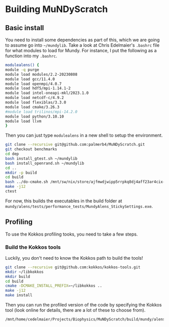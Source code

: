 # Building MuNDyScratch

## Basic install

You need to install some dependencies as part of this, which we are going to assume go into `~/mundylib`. Take a look
at Chris Edelmaier's `.bashrc` file for what modules to load for Mundy. For instance, I put the following as a function
into my `.bashrc`.

```bash
modulealens() {
module -q purge
module load modules/2.2-20230808
module load gcc/11.4.0
module load openmpi/4.0.7
module load hdf5/mpi-1.14.1-2
module load intel-oneapi-mkl/2023.1.0
module load netcdf-c/4.9.2
module load flexiblas/3.3.0
module load cmake/3.26.3
#module load trilinos/mpi-14.2.0
module load python/3.10.10
module load llvm
}
```

Then you can just type `modulealens` in a new shell to setup the environment.

```bash
git clone --recursive git@github.com:palmerb4/MuNDyScratch.git
git checkout benchmarks
cd dep
bash install_gtest.sh ~/mundylib
bash install_openrand.sh ~/mundylib
cd ..
mkdir -p build
cd build
bash ../do-cmake.sh /mnt/sw/nix/store/ajfmwdjwipp5rrpkq8dj4aff23ar4cix-trilinos-14.2.0/lib/cmake/Trilinos ~/mundylib ../
make -j12
ctest
```

For now, this builds the executables in the build folder at `mundy/alens/tests/performance_tests/MundyAlens_StickySettings.exe`.

## Profiling

To use the Kokkos profiling tooks, you need to take a few steps.

### Build the Kokkos tools

Luckily, you don't need to know the Kokkos path to build the tools!

```bash
git clone --recursive git@github.com:kokkos/kokkos-tools.git
mkdir ~/libkokkos
mkdir build
cd build
cmake -DCMAKE_INSTALL_PREFIX=~/libkokkos ..
make -j12
make install
```

Then you can run the profiled version of the code by specifying the Kokkos tool (look online for details, there are a lot of these to choose from).

```bash
/mnt/home/cedelmaier/Projects/Biophysics/MuNDyScratch/build/mundy/alens/tests/performance_tests/MundyAlens_StickySettings.exe --kokkos-tools-libs=/mnt/home/cedelmaier/libkokkos/lib64/libkp_space_time_stack.so --no_use_input_file --num_spheres=100 --sphere_radius=0.5 --initial_sphere_separation=0.5 --backbone_spring_constant=1.0 --backbone_spring_rest_length=1.0 --crosslinker_spring_constant=0.3 --crosslinker_rest_length=1.5 --crosslinker_left_binding_rate=0.1 --crosslinker_right_binding_rate=0.1 --num_time_steps=4001 --timestep_size=0.00025 --io_frequency=4000 --kt=0.0 --initial_loadbalance --use_mundy_io
```